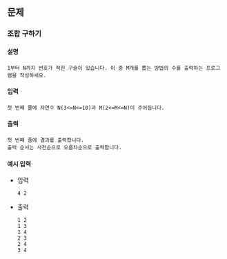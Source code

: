 ## 문제

###  조합 구하기

#### 설명
```
1부터 N까지 번호가 적힌 구슬이 있습니다. 이 중 M개를 뽑는 방법의 수를 출력하는 프로그램을 작성하세요.
```

#### 입력
```
첫 번째 줄에 자연수 N(3<=N<=10)과 M(2<=M<=N)이 주어집니다.
```

#### 출력
```
첫 번째 줄에 결과를 출력합니다.
출력 순서는 사전순으로 오름차순으로 출력합니다.
```

#### 예시 입력
- 입력
    ```
  4 2
    ```
- 출력
    ```
  1 2
  1 3
  1 4
  2 3
  2 4
  3 4
  ```
